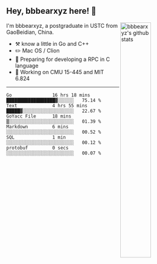 ## Hey, bbbearxyz here! :wave:

<img align="right" alt="bbbearxyz's github stats" width="40%" src="https://github-readme-stats.vercel.app/api?username=bbbearxyz&show_icons=true">

I'm bbbearxyz, a postgraduate in USTC from GaoBeidian, China.

-   :hammer_and_pick:    know a little in Go and C++
-   :pencil2: Mac OS / Clion
-   :seedling: Preparing for developing a RPC in C language 
-   :thinking: Working on CMU 15-445 and MIT 6.824
---
<!--START_SECTION:waka-->

```text
Go               16 hrs 18 mins  ██████████████████▓░░░░░░   75.14 %
Text             4 hrs 55 mins   █████▓░░░░░░░░░░░░░░░░░░░   22.67 %
GoYacc File      18 mins         ▒░░░░░░░░░░░░░░░░░░░░░░░░   01.39 %
Markdown         6 mins          ░░░░░░░░░░░░░░░░░░░░░░░░░   00.52 %
SQL              1 min           ░░░░░░░░░░░░░░░░░░░░░░░░░   00.12 %
protobuf         0 secs          ░░░░░░░░░░░░░░░░░░░░░░░░░   00.07 %
```

<!--END_SECTION:waka-->
